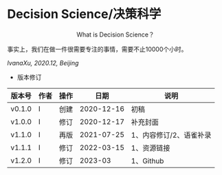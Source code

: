 # Decision Science/决策科学

<div align=center>
</p>
What is Decision Science？
</p>
</div>

事实上，我们在做一件很需要专注的事情，需要不止10000个小时。

*IvanaXu, 2020.12, Beijing*

* 版本修订

|版本号|作者|操作|日期|说明|
|-|-|-|-|-|
|v0.1.0|I|创建|2020-12-16|初稿|
|v1.0.0|I|修订|2020-12-17|补充封面|
|v1.1.0|I|再版|2021-07-25|1、内容修订/2、语雀补录|
|v1.1.1|I|修订|2022-03-15|1、资源链接|
|v1.2.0|I|修订|2023-03|1、Github|
